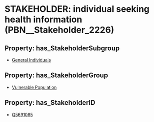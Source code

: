 # STAKEHOLDER: __individual seeking health information__ (PBN__Stakeholder_2226)

## Property: has_StakeholderSubgroup

* [General Individuals](PBN__StakeholderSubgroup_88)

## Property: has_StakeholderGroup

* [Vulnerable Population](PBN__StakeholderGroup_6)

## Property: has_StakeholderID

* [Q5691085](Q5691085)

